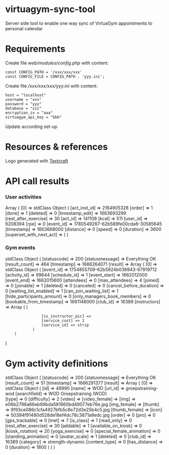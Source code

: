 # virtuagym-sync-tool
Server side tool to enable one way sync of VirtuaGym appointments to personal calendar

# Requirements

Create file *web/modules/config.php* with content:
```
const CONFIG_PATH = '/xxx/xxx/xxx'
const CONFIG_FILE = CONFIG_PATH . 'yyy.ini';
```
Create file */xxx/xxx/xxx/yyy.ini* with content:
```
host = "localhost"
username = "xxx"
password = "yyy"
database = "zzz"
encryption_iv = "aaa"
virtuagym_api_key = "bbb"
```
Update according set-up

# Resources & references

Logo generated with [Textcraft](https://textcraft.net/)


# API call results

### User activities

Array
(
    [0] => stdClass Object
        (
            [act_inst_id] => 2164905328
            [order] => 1
            [done] => 1
            [deleted] => 0
            [timestamp_edit] => 1663693299
            [rest_after_exercise] => 30
            [act_id] => 141108
            [kcal] => 511
            [user_id] => 6208394
            [rpe] => 0
            [event_id] => 1780549267-62b589fe00cda6-30585645
            [timestamp] => 1663668000
            [distance] => 0
            [speed] => 0
            [duration] => 3600
            [superset_with_next_act] => 
        )
)

### Gym events

stdClass Object
(
    [statuscode] => 200
    [statusmessage] => Everything OK
    [result_count] => 464
    [timestamp] => 1666264071
    [result] => Array
        (
            [0] => stdClass Object
                (
                    [event_id] => 1754855709-62b5924b036943-67919712
                    [activity_id] => 99644
                    [schedule_id] => 1
                    [event_start] => 1662012000
                    [event_end] => 1662015600
                    [attendees] => 0
                    [max_attendees] => 4
                    [joined] => 0
                    [joinable] => 1
                    [deleted] => 0
                    [canceled] => 0
                    [cancel_before_duration] => 0
                    [waiting_list_enabled] => 1
                    [can_join_waiting_list] => 1
                    [hide_participants_amount] => 0
                    [only_managers_book_members] => 0
                    [bookable_from_timestamp] => 1661148000
                    [club_id] => 16389
                    [instructors] => Array
                        (
                        )

                    [is_instructor_pic] => 
                    [service_cost] => 1
                    [service_id] => strip
                )
        )
)

# Gym activity definitions

stdClass Object
(
    [statuscode] => 200
    [statusmessage] => Everything OK
    [result_count] => 51
    [timestamp] => 1666291377
    [result] => Array
        (
            [0] => stdClass Object
                (
                    [id] => 49990
                    [name] => WOD
                    [url_id] => groepstraining-wod
                    [searchfield] => WOD    Groepstraining (WOD)   
                    [type] => 0
                    [difficulty] => 2
                    [video] => 
                    [video_female] => 
                    [img] => e06b2796a66eb89bda581660bd49077eb76e.jpg
                    [img_female] => 
                    [thumb] => 9f93ce086c1cfa4927bfb5c8e72d3e25b4c5.jpg
                    [thumb_female] => 
                    [icon] => 50394f91480d528de18ef4dc78c3871a9edc.jpg
                    [order] => 0
                    [pro] => 0
                    [gps_trackable] => 0
                    [met] => 7
                    [is_class] => 1
                    [read_only] => 0
                    [rest_after_exercise] => 30
                    [addable] => 1
                    [available_on_kiosk] => 0
                    [kiosk_rotation] => 20
                    [yoga_exercise] => 0
                    [special_female_animation] => 0
                    [standing_animation] => 0
                    [avatar_scale] => 1
                    [deleted] => 0
                    [club_id] => 16389
                    [category] => strength-dynamic
                    [content_type] => 0
                    [has_distance] => 0
                    [duration] => 1800
                )
        )
)
